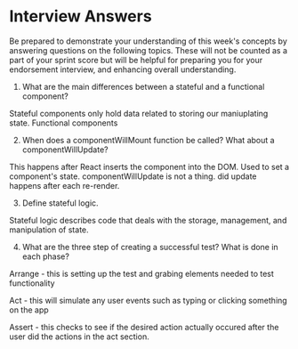 # Interview Answers
Be prepared to demonstrate your understanding of this week's concepts by answering questions on the following topics. These will not be counted as a part of your sprint score but will be helpful for preparing you for your endorsement interview, and enhancing overall understanding.

1. What are the main differences between a stateful and a functional component?

Stateful components only hold data related to storing our maniuplating state. Functional components 

2. When does a componentWillMount function be called? What about a componentWillUpdate? 

This happens after React inserts the component into the DOM. Used to set a component's state. componentWillUpdate is not a thing. did update happens after each re-render.

3. Define stateful logic.

Stateful logic describes code that deals with the storage, management, and manipulation of state.

4. What are the three step of creating a successful test? What is done in each phase?

Arrange - this is setting up the test and grabing elements needed to test functionality

Act - this will simulate any user events such as typing or clicking something on the app

Assert - this checks to see if the desired action actually occured after the user did the actions in the act section.
